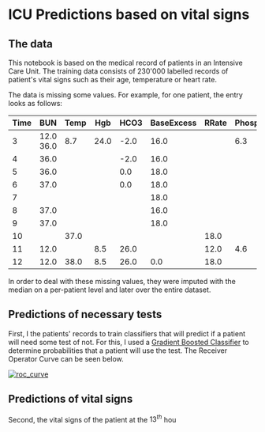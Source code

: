 # ICU Predictions based on vital signs

## The data

This notebook is based on the medical record of patients in an Intensive Care Unit. The training data consists
of 230'000 labelled records of patient's vital signs such as their age, temperature or heart rate.

The data is missing some values. For example, for one patient, the entry looks as follows:

Time |  BUN |  Temp | Hgb | HCO3 | BaseExcess | RRate |Phosphate | WBC | 
--- | --- | --- | --- | --- | --- | --- | --- |  --- | 
3 | 12.0  36.0 | 8.7 | 24.0 | -2.0 | 16.0 |   | 6.3 |
4 |    36.0 |   |   | -2.0 | 16.0 |   |   | 
5 |    36.0 |   |   | 0.0 | 18.0 |   |   |  
6 |    37.0 |   |   | 0.0 | 18.0 |   |   |  
7 |      |   |   |   | 18.0 |   |   |   
8 |    37.0 |   |   |   | 16.0 |   |   |   
9 |    37.0 |   |   |   | 18.0 |   |   |   
10 |   | 37.0 |   |   |   | 18.0 |   |   | 
11 | 12.0 |   | 8.5 | 26.0 |   | 12.0 |   4.6 | 4.7 | 
12 | 12.0 | 38.0 | 8.5 | 26.0 | 0.0 | 18.0 |      | 4.7

In order to deal with these missing values, they were imputed with the median on a per-patient level and later 
over the entire dataset.
## Predictions of necessary tests

First, I the patients' records to train classifiers that will predict if a patient 
will need some test of not. For this, I used a [Gradient Boosted Classifier](https://en.wikipedia.org/wiki/Gradient_boosting)
to determine probabilities that a patient will use the test. The Receiver Operator Curve can be seen below.

[![roc_curve](https://n.ethz.ch/~kbender/download/misc/github_assets/plot.png)](https://n.ethz.ch/~kbender/download/misc/github_assets/plot.png)

## Predictions of vital signs

Second, the vital signs of the patient at the $13^{th}$ hou